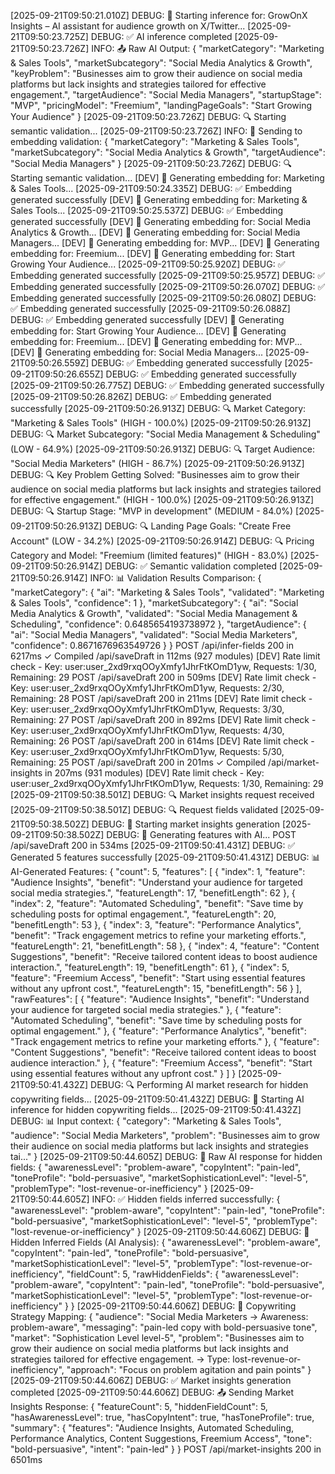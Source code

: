 [2025-09-21T09:50:21.010Z] DEBUG: 🚀 Starting inference for: GrowOnX Insights – AI assistant for audience growth on X/Twitter...
[2025-09-21T09:50:23.725Z] DEBUG: ✅ AI inference completed
[2025-09-21T09:50:23.726Z] INFO: 📤 Raw AI Output: {
  "marketCategory": "Marketing & Sales Tools",
  "marketSubcategory": "Social Media Analytics & Growth",
  "keyProblem": "Businesses aim to grow their audience on social media platforms but lack insights and strategies tailored for effective engagement.",
  "targetAudience": "Social Media Managers",
  "startupStage": "MVP",
  "pricingModel": "Freemium",
  "landingPageGoals": "Start Growing Your Audience"
}
[2025-09-21T09:50:23.726Z] DEBUG: 🔍 Starting semantic validation...
[2025-09-21T09:50:23.726Z] INFO: 🔄 Sending to embedding validation: {
  "marketCategory": "Marketing & Sales Tools",
  "marketSubcategory": "Social Media Analytics & Growth",
  "targetAudience": "Social Media Managers"
}
[2025-09-21T09:50:23.726Z] DEBUG: 🔍 Starting semantic validation...
[DEV] 🔑 Generating embedding for: Marketing & Sales Tools...
[2025-09-21T09:50:24.335Z] DEBUG: ✅ Embedding generated successfully
[DEV] 🔑 Generating embedding for: Marketing & Sales Tools...
[2025-09-21T09:50:25.537Z] DEBUG: ✅ Embedding generated successfully
[DEV] 🔑 Generating embedding for: Social Media Analytics & Growth...
[DEV] 🔑 Generating embedding for: Social Media Managers...
[DEV] 🔑 Generating embedding for: MVP...
[DEV] 🔑 Generating embedding for: Freemium...
[DEV] 🔑 Generating embedding for: Start Growing Your Audience...
[2025-09-21T09:50:25.920Z] DEBUG: ✅ Embedding generated successfully
[2025-09-21T09:50:25.957Z] DEBUG: ✅ Embedding generated successfully
[2025-09-21T09:50:26.070Z] DEBUG: ✅ Embedding generated successfully
[2025-09-21T09:50:26.080Z] DEBUG: ✅ Embedding generated successfully
[2025-09-21T09:50:26.088Z] DEBUG: ✅ Embedding generated successfully
[DEV] 🔑 Generating embedding for: Start Growing Your Audience...
[DEV] 🔑 Generating embedding for: Freemium...
[DEV] 🔑 Generating embedding for: MVP...
[DEV] 🔑 Generating embedding for: Social Media Managers...
[2025-09-21T09:50:26.559Z] DEBUG: ✅ Embedding generated successfully
[2025-09-21T09:50:26.655Z] DEBUG: ✅ Embedding generated successfully
[2025-09-21T09:50:26.775Z] DEBUG: ✅ Embedding generated successfully
[2025-09-21T09:50:26.826Z] DEBUG: ✅ Embedding generated successfully
[2025-09-21T09:50:26.913Z] DEBUG: 🔍 Market Category: "Marketing & Sales Tools" (HIGH - 100.0%)
[2025-09-21T09:50:26.913Z] DEBUG: 🔍 Market Subcategory: "Social Media Management & Scheduling" (LOW - 64.9%)
[2025-09-21T09:50:26.913Z] DEBUG: 🔍 Target Audience: "Social Media Marketers" (HIGH - 86.7%)
[2025-09-21T09:50:26.913Z] DEBUG: 🔍 Key Problem Getting Solved: "Businesses aim to grow their audience on social media platforms but lack insights and strategies tailored for effective engagement." (HIGH - 100.0%)
[2025-09-21T09:50:26.913Z] DEBUG: 🔍 Startup Stage: "MVP in development" (MEDIUM - 84.0%)
[2025-09-21T09:50:26.913Z] DEBUG: 🔍 Landing Page Goals: "Create Free Account" (LOW - 34.2%)
[2025-09-21T09:50:26.914Z] DEBUG: 🔍 Pricing Category and Model: "Freemium (limited features)" (HIGH - 83.0%)
[2025-09-21T09:50:26.914Z] DEBUG: ✅ Semantic validation completed
[2025-09-21T09:50:26.914Z] INFO: 📊 Validation Results Comparison: {
  "marketCategory": {
    "ai": "Marketing & Sales Tools",
    "validated": "Marketing & Sales Tools",
    "confidence": 1
  },
  "marketSubcategory": {
    "ai": "Social Media Analytics & Growth",
    "validated": "Social Media Management & Scheduling",
    "confidence": 0.6485654193738972
  },
  "targetAudience": {
    "ai": "Social Media Managers",
    "validated": "Social Media Marketers",
    "confidence": 0.8671676963549726
  }
}
 POST /api/infer-fields 200 in 6217ms
 ✓ Compiled /api/saveDraft in 112ms (927 modules)
[DEV] Rate limit check - Key: user:user_2xd9rxqOOyXmfy1JhrFtKOmD1yw, Requests: 1/30, Remaining: 29 
 POST /api/saveDraft 200 in 509ms
[DEV] Rate limit check - Key: user:user_2xd9rxqOOyXmfy1JhrFtKOmD1yw, Requests: 2/30, Remaining: 28 
 POST /api/saveDraft 200 in 211ms
[DEV] Rate limit check - Key: user:user_2xd9rxqOOyXmfy1JhrFtKOmD1yw, Requests: 3/30, Remaining: 27 
 POST /api/saveDraft 200 in 892ms
[DEV] Rate limit check - Key: user:user_2xd9rxqOOyXmfy1JhrFtKOmD1yw, Requests: 4/30, Remaining: 26 
 POST /api/saveDraft 200 in 614ms
[DEV] Rate limit check - Key: user:user_2xd9rxqOOyXmfy1JhrFtKOmD1yw, Requests: 5/30, Remaining: 25 
 POST /api/saveDraft 200 in 201ms
 ✓ Compiled /api/market-insights in 207ms (931 modules)
[DEV] Rate limit check - Key: user:user_2xd9rxqOOyXmfy1JhrFtKOmD1yw, Requests: 1/30, Remaining: 29 
[2025-09-21T09:50:38.501Z] DEBUG: 🔍 Market insights request received
[2025-09-21T09:50:38.501Z] DEBUG: 🔍 Request fields validated
[2025-09-21T09:50:38.502Z] DEBUG: 🚀 Starting market insights generation
[2025-09-21T09:50:38.502Z] DEBUG: 🤖 Generating features with AI...
 POST /api/saveDraft 200 in 534ms
[2025-09-21T09:50:41.431Z] DEBUG: ✅ Generated 5 features successfully
[2025-09-21T09:50:41.431Z] DEBUG: 📊 AI-Generated Features: {
  "count": 5,
  "features": [
    {
      "index": 1,
      "feature": "Audience Insights",
      "benefit": "Understand your audience for targeted social media strategies.",
      "featureLength": 17,
      "benefitLength": 62
    },
    {
      "index": 2,
      "feature": "Automated Scheduling",
      "benefit": "Save time by scheduling posts for optimal engagement.",
      "featureLength": 20,
      "benefitLength": 53
    },
    {
      "index": 3,
      "feature": "Performance Analytics",
      "benefit": "Track engagement metrics to refine your marketing efforts.",
      "featureLength": 21,
      "benefitLength": 58
    },
    {
      "index": 4,
      "feature": "Content Suggestions",
      "benefit": "Receive tailored content ideas to boost audience interaction.",
      "featureLength": 19,
      "benefitLength": 61
    },
    {
      "index": 5,
      "feature": "Freemium Access",
      "benefit": "Start using essential features without any upfront cost.",
      "featureLength": 15,
      "benefitLength": 56
    }
  ],
  "rawFeatures": [
    {
      "feature": "Audience Insights",
      "benefit": "Understand your audience for targeted social media strategies."
    },
    {
      "feature": "Automated Scheduling",
      "benefit": "Save time by scheduling posts for optimal engagement."
    },
    {
      "feature": "Performance Analytics",
      "benefit": "Track engagement metrics to refine your marketing efforts."
    },
    {
      "feature": "Content Suggestions",
      "benefit": "Receive tailored content ideas to boost audience interaction."
    },
    {
      "feature": "Freemium Access",
      "benefit": "Start using essential features without any upfront cost."
    }
  ]
}
[2025-09-21T09:50:41.432Z] DEBUG: 🔍 Performing AI market research for hidden copywriting fields...
[2025-09-21T09:50:41.432Z] DEBUG: 🧠 Starting AI inference for hidden copywriting fields...
[2025-09-21T09:50:41.432Z] DEBUG: 📊 Input context: {
  "category": "Marketing & Sales Tools",
  "audience": "Social Media Marketers",
  "problem": "Businesses aim to grow their audience on social media platforms but lack insights and strategies tai..."
}
[2025-09-21T09:50:44.605Z] DEBUG: 🤖 Raw AI response for hidden fields: {
  "awarenessLevel": "problem-aware",
  "copyIntent": "pain-led",
  "toneProfile": "bold-persuasive",
  "marketSophisticationLevel": "level-5",
  "problemType": "lost-revenue-or-inefficiency"
}
[2025-09-21T09:50:44.605Z] INFO: ✅ Hidden fields inferred successfully: {
  "awarenessLevel": "problem-aware",
  "copyIntent": "pain-led",
  "toneProfile": "bold-persuasive",
  "marketSophisticationLevel": "level-5",
  "problemType": "lost-revenue-or-inefficiency"
}
[2025-09-21T09:50:44.606Z] DEBUG: 🧠 Hidden Inferred Fields (AI Analysis): {
  "awarenessLevel": "problem-aware",
  "copyIntent": "pain-led",
  "toneProfile": "bold-persuasive",
  "marketSophisticationLevel": "level-5",
  "problemType": "lost-revenue-or-inefficiency",
  "fieldCount": 5,
  "rawHiddenFields": {
    "awarenessLevel": "problem-aware",
    "copyIntent": "pain-led",
    "toneProfile": "bold-persuasive",
    "marketSophisticationLevel": "level-5",
    "problemType": "lost-revenue-or-inefficiency"
  }
}
[2025-09-21T09:50:44.606Z] DEBUG: 📝 Copywriting Strategy Mapping: {
  "audience": "Social Media Marketers → Awareness: problem-aware",
  "messaging": "pain-led copy with bold-persuasive tone",
  "market": "Sophistication Level level-5",
  "problem": "Businesses aim to grow their audience on social media platforms but lack insights and strategies tailored for effective engagement. → Type: lost-revenue-or-inefficiency",
  "approach": "Focus on problem agitation and pain points"
}
[2025-09-21T09:50:44.606Z] DEBUG: ✅ Market insights generation completed
[2025-09-21T09:50:44.606Z] DEBUG: 📤 Sending Market Insights Response: {
  "featureCount": 5,
  "hiddenFieldCount": 5,
  "hasAwarenessLevel": true,
  "hasCopyIntent": true,
  "hasToneProfile": true,
  "summary": {
    "features": "Audience Insights, Automated Scheduling, Performance Analytics, Content Suggestions, Freemium Access",
    "tone": "bold-persuasive",
    "intent": "pain-led"
  }
}
 POST /api/market-insights 200 in 6501ms